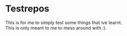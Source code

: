 # Testrepos
This is for me to simply test some things that ive learnt.
<br>
This is only meant to me to mess around with :).
